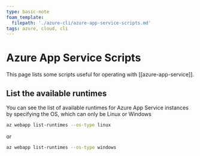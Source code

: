 ```yaml
---
type: basic-note
foam_template:
  filepath: './azure-cli/azure-app-service-scripts.md'
tags: azure, cloud, cli
---
```


# Azure App Service Scripts

This page lists some scripts useful for operating with [[azure-app-service]].

## List the available runtimes

You can see the list of available runtimes for Azure App Service instances by specifying the OS, which can only be Linux or Windows

```bash
az webapp list-runtimes --os-type linux
```

or

```bash
az webapp list-runtimes --os-type windows
```

